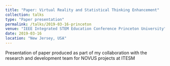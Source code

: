 ```yaml
---
title: "Paper: Virtual Reality and Statistical Thinking Enhancement"
collection: talks
type: "Paper presentation"
permalink: /talks/2019-03-16-princeton
venue: "IEEE Integrated STEM Education Conference Princeton University"
date: 2019-03-16
location: "New Jersey, USA"
---
```

Presentation of paper produced as part of my collaboration with the
research and development team for NOVUS projects at ITESM
